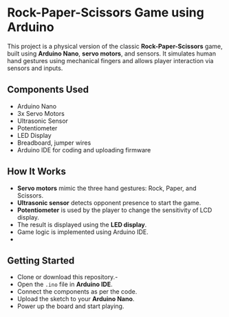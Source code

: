# Rock-Paper-Scissors Game using Arduino

This project is a physical version of the classic **Rock-Paper-Scissors** game, built using **Arduino Nano**, **servo motors**, and sensors. It simulates human hand gestures using mechanical fingers and allows player interaction via sensors and inputs.

## Components Used
- Arduino Nano  
- 3x Servo Motors  
- Ultrasonic Sensor  
- Potentiometer  
- LED Display  
- Breadboard, jumper wires  
- Arduino IDE for coding and uploading firmware

##  How It Works
- **Servo motors** mimic the three hand gestures: Rock, Paper, and Scissors.
- **Ultrasonic sensor** detects opponent presence to start the game.
- **Potentiometer** is used by the player to change the sensitivity of LCD display.
- The result is displayed using the **LED display**.
- Game logic is implemented using Arduino IDE.
- 
## Getting Started
- Clone or download this repository.-
- Open the `.ino` file in **Arduino IDE**.
- Connect the components as per the code.
- Upload the sketch to your **Arduino Nano**.
- Power up the board and start playing.




